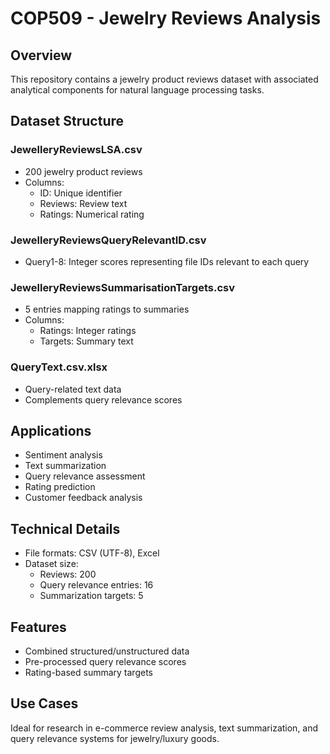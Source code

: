 # COP509 - Jewelry Reviews Analysis

## Overview
This repository contains a jewelry product reviews dataset with associated analytical components for natural language processing tasks.

## Dataset Structure

### JewelleryReviewsLSA.csv
- 200 jewelry product reviews
- Columns:
  - ID: Unique identifier
  - Reviews: Review text
  - Ratings: Numerical rating

### JewelleryReviewsQueryRelevantID.csv
- Query1-8: Integer scores representing file IDs relevant to each query

### JewelleryReviewsSummarisationTargets.csv
- 5 entries mapping ratings to summaries
- Columns:
  - Ratings: Integer ratings
  - Targets: Summary text

### QueryText.csv.xlsx
- Query-related text data
- Complements query relevance scores

## Applications
- Sentiment analysis
- Text summarization
- Query relevance assessment
- Rating prediction
- Customer feedback analysis

## Technical Details
- File formats: CSV (UTF-8), Excel
- Dataset size:
  - Reviews: 200
  - Query relevance entries: 16
  - Summarization targets: 5

## Features
- Combined structured/unstructured data
- Pre-processed query relevance scores
- Rating-based summary targets

## Use Cases
Ideal for research in e-commerce review analysis, text summarization, and query relevance systems for jewelry/luxury goods.

